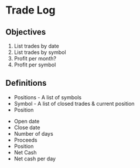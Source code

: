 # Trade Log

## Objectives

1. List trades by date
2. List trades by symbol
3. Profit per month?
4. Profit per symbol

## Definitions

-   Positions - A list of symbols
-   Symbol - A list of closed trades & current position
-   Position

*   Open date
*   Close date
*   Number of days
*   Proceeds
*   Position
*   Net Cash
*   Net cash per day
